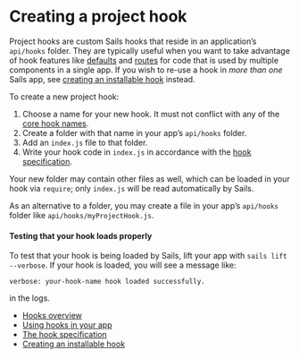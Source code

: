 # Creating a project hook

Project hooks are custom Sails hooks that reside in an application&rsquo;s `api/hooks` folder.  They are typically useful when you want to take advantage of hook features like [defaults](http://sailsjs.com/documentation/concepts/extending-sails/Hooks/hookspec/defaults.html) and [routes](http://sailsjs.com/documentation/concepts/extending-sails/Hooks/hookspec/routes.html) for code that is used by multiple components in a single app.  If you wish to re-use a hook in *more than one* Sails app, see [creating an installable hook](http://sailsjs.com/documentation/concepts/extending-sails/Hooks/installablehooks.html) instead.

To create a new project hook:

1. Choose a name for your new hook.  It must not conflict with any of the [core hook names](https://github.com/balderdashy/sails/blob/master/lib/app/configuration/default-hooks.js).
2. Create a folder with that name in your app&rsquo;s `api/hooks` folder.
3. Add an `index.js` file to that folder.
4. Write your hook code in `index.js` in accordance with the [hook specification](http://sailsjs.com/documentation/concepts/extending-sails/hooks/hook-specification).

Your new folder may contain other files as well, which can be loaded in your hook via `require`; only `index.js` will be read automatically by Sails.

As an alternative to a folder, you may create a file in your app&rsquo;s `api/hooks` folder like `api/hooks/myProjectHook.js`.

#### Testing that your hook loads properly

To test that your hook is being loaded by Sails, lift your app with `sails lift --verbose`.  If your hook is loaded, you will see a message like:

`verbose: your-hook-name hook loaded successfully.`

in the logs.

* [Hooks overview](http://sailsjs.com/documentation/concepts/extending-sails/Hooks)
* [Using hooks in your app](http://sailsjs.com/documentation/concepts/extending-sails/Hooks/usinghooks.html)
* [The hook specification](http://sailsjs.com/documentation/concepts/extending-sails/Hooks/hookspec)
* [Creating an installable hook](http://sailsjs.com/documentation/concepts/extending-sails/Hooks/installablehooks.html)


<docmeta name="displayName" value="Project hooks">
<docmeta name="stabilityIndex" value="3">
